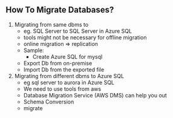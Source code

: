 ## How To Migrate Databases?
1. Migrating from same dbms to 
    * eg. SQL Server to SQL Server in Azure SQL
    * tools might not be necessary for offline migration
    * online migration => replication
    * Sample:
        * Create Azure SQL for mysql
    * Export Db from on-premise
    * Import Db from the exported file
2. Migrating from different dbms to Azure SQL
    * eg sql server to aurora in Azure SQL
    * We need to use tools from aws
    * Database Migration Service (AWS DMS) can help you out
    * Schema Conversion
    * migrate
